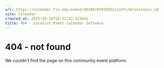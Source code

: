 ```yaml
---
url: https://calendar.fiu.edu/event/49109765919551/confirm?instance_id=49109765955414&return=https%3A%2F%2Fcalendar.fiu.edu%2Fcalendar%3Fevent_types%255B%255D%3D37290279036119
site: Calendar
crawled_at: 2025-05-16T10:51:22.423941
title: 404 - Localist Event Calendar Software
---
```


# 404 - not found
We couldn't find the page on this community event platform.
